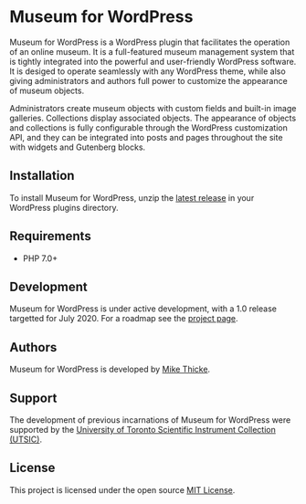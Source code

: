 # Museum for WordPress

Museum for WordPress is a WordPress plugin that facilitates the operation of an
online museum. It is a full-featured museum management system that is tightly
integrated into the powerful and user-friendly WordPress software. It is
desiged to operate seamlessly with any WordPress theme, while also giving
administrators and authors full power to customize the appearance of museum
objects.

Administrators create museum objects with custom fields
and built-in image galleries. Collections display associated objects. The
appearance of objects and collections is fully configurable through the
WordPress customization API, and they can be integrated into posts and pages
throughout the site with widgets and Gutenberg blocks.

## Installation

To install Museum for WordPress, unzip the [latest
release](https://github.com/mikethicke/wp-museum/releases/latest) in your
WordPress plugins directory.

## Requirements

 * PHP 7.0+

## Development

Museum for WordPress is under active development, with a 1.0 release targetted
for July 2020. For a roadmap see the [project
page](https://github.com/mikethicke/wp-museum/projects/1).

## Authors

Museum for WordPress is developed by [Mike Thicke](http://www.mikethicke.com/).

## Support

The development of previous incarnations of Museum for WordPress were supported
by the [University of Toronto Scientific Instrument Collection
(UTSIC)](https://utsic.utoronto.ca/).

## License

This project is licensed under the open source [MIT License](LICENSE.md).